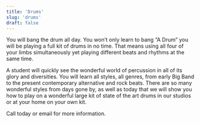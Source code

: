 ```yaml
---
title: 'Drums'
slug: 'drums'
draft: false
---
```


You will bang the drum all day. You won’t only learn to bang “A Drum” you will be playing a full kit of drums in no time. That means using all four of your limbs simultaneously yet playing different beats and rhythms at the same time.

A student will quickly see the wonderful world of percussion in all of its glory and diversities. You will learn all styles, all genres, from early Big Band to the present contemporary alternative and rock beats. There are so many wonderful styles from days gone by, as well as today that we will show you how to play on a wonderful large kit of state of the art drums in our studios or at your home on your own kit.

Call today or email for more information.